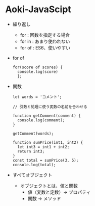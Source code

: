 # Aoki-JavaScipt

- 繰り返し

  - for : 回数を指定する場合
  - for in : あまり使われない
  - for of : ES6、使いやすい

- for of

  ```
  for(score of scores) {
    console.log(score)
    };
  ```

- 関数

  ```
  let words = 'コメント';

  // 引数と処理に使う変数の名前を合わせる

  function getComment(comment) {
    console.log(comment);
  }

  getComment(words);
  ```

  ```
  function sumPrice(int1, int2) {
    let int3 = int1 + int2;
    return int3;
  }
  const total = sumPrice(3, 5);
  console.log(total);
  ```

- すべてオブジェクト
  - オブジェクトとは、値と関数
    - 値（変数と定数）-> プロパティ
    - 関数 -> メソッド
